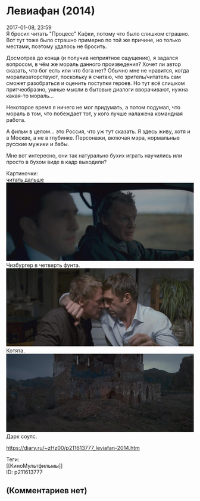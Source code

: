 Левиафан (2014)
===============

  
2017-01-08, 23:59  
 Я бросил читать "Процесс" Кафки, потому что было слишком страшно. Вот тут тоже было страшно примерно по той же причине, но только местами, поэтому удалось не бросить.   
   
 Досмотрев до конца (и получив неприятное ощущение), я задался вопросом, в чём же мораль данного произведения? Хочет ли автор сказать, что бог есть или что бога нет? Обычно мне не нравится, когда морализаторствуют, поскольку я считаю, что зритель/читатель сам сможет разобраться и оценить поступки героев. Но тут всё слишком притчеобразно, умные мысли в бытовые диалоги вворачивают, нужна какая-то мораль...   
   
 Некоторое время я ничего не мог придумать, а потом подумал, что мораль в том, что побеждает тот, у кого лучше налажена командная работа.   
   
 А фильм в целом... это Россия, что уж тут сказать. Я здесь живу, хотя и в Москве, а не в глубинке. Персонажи, включая мэра, нормальные русские мужики и бабы.   
   
 Мне вот интересно, они так натурально бухих играть научились или просто в бухом виде в кадр выходили?   
   
 Картиночки:   
  [читать дальше](https://zHz00.diary.ru/p211613777.htm?index=1#linkmore211613777m1)      [![](pics/aDkde3al.jpg)](http://i.imgur.com/aDkde3a.jpg)    
 Чизбургер в четверть фунта.   
  [![](pics/Hc2UFRil.jpg)](http://i.imgur.com/Hc2UFRi.jpg)    
 Котята.   
  [![](pics/x829Lcyl.jpg)](http://i.imgur.com/x829Lcy.jpg)    
 Дарк соулс.   
      
  
<https://diary.ru/~zHz00/p211613777_leviafan-2014.htm>  
  
Теги:  
[[КиноМультфильмы]]  
ID: p211613777  


(Комментариев нет)
------------------
